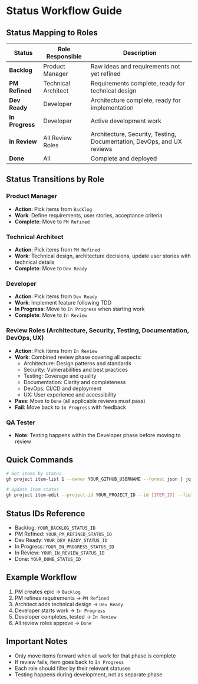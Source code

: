 # Status Workflow Guide

## Status Mapping to Roles

| Status | Role Responsible | Description |
|--------|-----------------|-------------|
| **Backlog** | Product Manager | Raw ideas and requirements not yet refined |
| **PM Refined** | Technical Architect | Requirements complete, ready for technical design |
| **Dev Ready** | Developer | Architecture complete, ready for implementation |
| **In Progress** | Developer | Active development work |
| **In Review** | All Review Roles | Architecture, Security, Testing, Documentation, DevOps, and UX reviews |
| **Done** | All | Complete and deployed |

## Status Transitions by Role

### Product Manager
- **Action**: Pick items from `Backlog`
- **Work**: Define requirements, user stories, acceptance criteria
- **Complete**: Move to `PM Refined`

### Technical Architect 
- **Action**: Pick items from `PM Refined`
- **Work**: Technical design, architecture decisions, update user stories with technical details
- **Complete**: Move to `Dev Ready`

### Developer
- **Action**: Pick items from `Dev Ready` 
- **Work**: Implement feature following TDD
- **In Progress**: Move to `In Progress` when starting work
- **Complete**: Move to `In Review`

### Review Roles (Architecture, Security, Testing, Documentation, DevOps, UX)
- **Action**: Pick items from `In Review`
- **Work**: Combined review phase covering all aspects:
  - Architecture: Design patterns and standards
  - Security: Vulnerabilities and best practices
  - Testing: Coverage and quality
  - Documentation: Clarity and completeness
  - DevOps: CI/CD and deployment
  - UX: User experience and accessibility
- **Pass**: Move to `Done` (all applicable reviews must pass)
- **Fail**: Move back to `In Progress` with feedback

### QA Tester
- **Note**: Testing happens within the Developer phase before moving to review

## Quick Commands

```bash
# Get items by status
gh project item-list 1 --owner YOUR_GITHUB_USERNAME --format json | jq '.items[] | select(.status == "Dev Ready") | {number: .content.number, title}'

# Update item status
gh project item-edit --project-id YOUR_PROJECT_ID --id [ITEM_ID] --field-id YOUR_STATUS_FIELD_ID --single-select-option-id [STATUS_ID]
```

## Status IDs Reference
- Backlog: `YOUR_BACKLOG_STATUS_ID`
- PM Refined: `YOUR_PM_REFINED_STATUS_ID`
- Dev Ready: `YOUR_DEV_READY_STATUS_ID`
- In Progress: `YOUR_IN_PROGRESS_STATUS_ID`
- In Review: `YOUR_IN_REVIEW_STATUS_ID`
- Done: `YOUR_DONE_STATUS_ID`

## Example Workflow

1. PM creates epic → `Backlog`
2. PM refines requirements → `PM Refined`
3. Architect adds technical design → `Dev Ready`
4. Developer starts work → `In Progress`
5. Developer completes, tested → `In Review`
6. All review roles approve → `Done`

## Important Notes
- Only move items forward when all work for that phase is complete
- If review fails, item goes back to `In Progress`
- Each role should filter by their relevant statuses
- Testing happens during development, not as separate phase